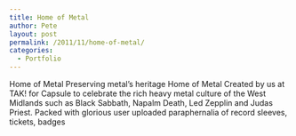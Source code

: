```yaml
---
title: Home of Metal
author: Pete
layout: post
permalink: /2011/11/home-of-metal/
categories:
  - Portfolio
---
```

Home of Metal Preserving metal’s heritage Home of Metal Created by us at TAK! for Capsule to celebrate the rich heavy metal culture of the West Midlands such as Black Sabbath, Napalm Death, Led Zepplin and Judas Priest. Packed with glorious user uploaded paraphernalia of record sleeves, tickets, badges